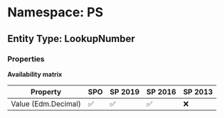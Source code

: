 # Namespace: PS

## Entity Type: LookupNumber

### Properties

**Availability matrix**

Property | SPO | SP 2019 | SP 2016 | SP 2013
----------|-----|---------|---------|--------
Value (Edm.Decimal) | ✅ | ✅ | ✅ | ❌

